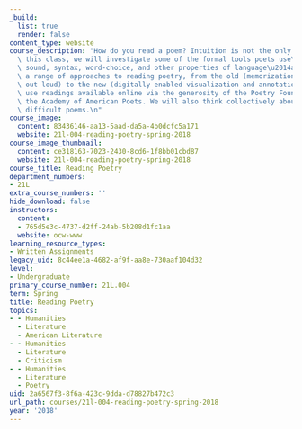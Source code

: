 ```yaml
---
_build:
  list: true
  render: false
content_type: website
course_description: "How do you read a poem? Intuition is not the only answer. In\
  \ this class, we will investigate some of the formal tools poets use\u2014meter,\
  \ sound, syntax, word-choice, and other properties of language\u2014as well as exploring\
  \ a range of approaches to reading poetry, from the old (memorization and reading\
  \ out loud) to the new (digitally enabled visualization and annotation). We will\
  \ use readings available online via the generosity of the Poetry Foundation and\
  \ the Academy of American Poets. We will also think collectively about how to approach\
  \ difficult poems.\n"
course_image:
  content: 83436146-aa13-5aad-da5a-4b0dcfc5a171
  website: 21l-004-reading-poetry-spring-2018
course_image_thumbnail:
  content: ce318163-7023-2430-8cd6-1f8bb01cbd87
  website: 21l-004-reading-poetry-spring-2018
course_title: Reading Poetry
department_numbers:
- 21L
extra_course_numbers: ''
hide_download: false
instructors:
  content:
  - 765d5e3c-4737-d2ff-24ab-5b208d1fc1aa
  website: ocw-www
learning_resource_types:
- Written Assignments
legacy_uid: 8c44ee1a-4682-af9f-aa8e-730aaf104d32
level:
- Undergraduate
primary_course_number: 21L.004
term: Spring
title: Reading Poetry
topics:
- - Humanities
  - Literature
  - American Literature
- - Humanities
  - Literature
  - Criticism
- - Humanities
  - Literature
  - Poetry
uid: 2a6567f3-8f6a-423c-9dda-d78827b472c3
url_path: courses/21l-004-reading-poetry-spring-2018
year: '2018'
---
```


